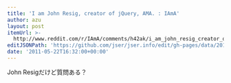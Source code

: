 ```yaml
---
title: 'I am John Resig, creator of jQuery, AMA. : IAmA'
author: azu
layout: post
itemUrl: >-
  http://www.reddit.com/r/IAmA/comments/h42ak/i_am_john_resig_creator_of_jquery_ama/
editJSONPath: 'https://github.com/jser/jser.info/edit/gh-pages/data/2011/05/index.json'
date: '2011-05-22T16:32:00+00:00'
---
```

John Resigだけど質問ある？
